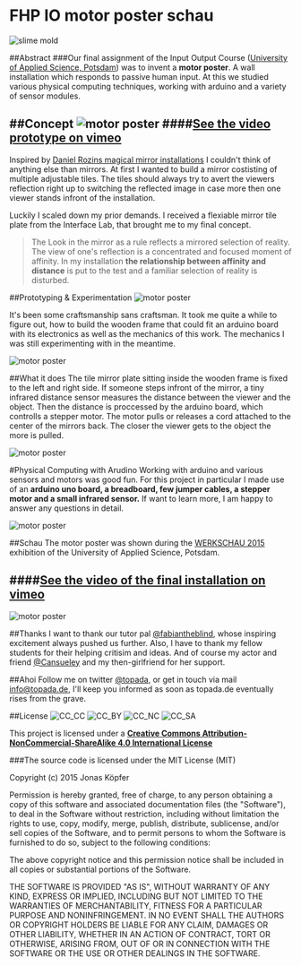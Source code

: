 FHP IO motor poster schau
======

![slime mold](http://topada.hercules.uberspace.de/d_fhp/io/doc/03_motor_poster/io3_0.png)

##Abstract
###Our final assignment of the Input Output Course ([University of Applied Science, Potsdam](http://www.fh-potsdam.de/)) was to invent a **motor poster**. A wall installation which responds to passive human input. At this we studied various physical computing techniques, working with arduino and a variety of sensor modules.

##Concept
![motor poster](http://topada.hercules.uberspace.de/d_fhp/io/doc/03_motor_poster/io3_6.png)
####[See the video prototype on vimeo](https://vimeo.com/130937774)
----

Inspired by [Daniel Rozins magical mirror installations](http://www.smoothware.com/danny/) I couldn't think of anything else than mirrors. At first I wanted to build a mirror costisting of multiple adjustable tiles. The tiles should always try to avert the viewers reflection right up to switching the reflected image in case more then one viewer stands infront of the installation.

Luckily I scaled down my prior demands. I received a flexiable mirror tile plate from the Interface Lab, that brought me to my final concept.

>The Look in the mirror as a rule reflects a mirrored selection of reality. The view of one's reflection is a concentrated and focused moment of affinity. In my installation **the relationship between affinity and distance** is put to the test and a familiar selection of reality is disturbed.


##Prototyping & Experimentation
![motor poster](http://topada.hercules.uberspace.de/d_fhp/io/doc/03_motor_poster/io3_4.png)

It's been some craftsmanship sans craftsman. It took me quite a while to figure out, how to build the wooden frame that could fit an arduino board with its electronics as well as the mechanics of this work. The mechanics I was still experimenting with in the meantime.

![motor poster](http://topada.hercules.uberspace.de/d_fhp/io/doc/03_motor_poster/io3_2.png)

##What it does
The tile mirror plate sitting inside the wooden frame is fixed to the left and right side. If someone steps infront of the mirror, a tiny infrared distance sensor  measures the distance between the viewer and the object. Then the distance is proccessed by the arduino board, which controlls a stepper motor. The motor pulls or releases a cord attached to the center of the mirrors back. The closer the viewer gets to the object the more is pulled.

![motor poster](http://topada.hercules.uberspace.de/d_fhp/io/doc/03_motor_poster/io3_3.png)

#Physical Computing with Arudino
Working with arduino and various sensors and motors was good fun. For this project in particular I made use of an **arduino uno board, a breadboard, few jumper cables, a stepper motor and a small infrared sensor.** If want to learn more, I am happy to answer any questions in detail.

![motor poster](http://topada.hercules.uberspace.de/d_fhp/io/doc/03_motor_poster/io3_1.png)

##Schau
The motor poster was shown during the [WERKSCHAU 2015](http://fhp-werkschau.de/) exhibition of the University of Applied Science, Potsdam. 

####[See the video of the final installation on vimeo](https://vimeo.com/130937774)
----

![motor poster](http://topada.hercules.uberspace.de/d_fhp/io/doc/03_motor_poster/io3_5.png)

##Thanks
I want to thank our tutor pal [@fabiantheblind](https://github.com/fabiantheblind), whose inspiring excitement always pushed us further. Also, I have to thank my fellow students for their helping critisim and ideas. And of course my actor and friend [@Cansueley](http://twitter.com/cansueley) and my then-girlfriend for her support.

##Ahoi
Follow me on twitter [@topada](http://twitter.com/topada), or get in touch via mail [info@topada.de](mailto:info@topada.de), I'll keep you informed as soon as topada.de eventually rises from the grave.

##License
![CC_CC](http://creativecommons.org/wp-content/themes/creativecommons.org/images/chooser_cc.png)
![CC_BY](http://creativecommons.org/wp-content/themes/creativecommons.org/images/chooser_by.png)
![CC_NC](http://creativecommons.org/wp-content/themes/creativecommons.org/images/chooser_nc.png)
![CC_SA](http://creativecommons.org/wp-content/themes/creativecommons.org/images/chooser_sa.png)

This project is licensed under a [**Creative Commons Attribution-NonCommercial-ShareAlike 4.0 International License**](http://creativecommons.org/licenses/by-nc-sa/4.0/)

###The source code is licensed under the MIT License (MIT)

Copyright (c) 2015 Jonas Köpfer

Permission is hereby granted, free of charge, to any person obtaining a copy of this software and associated documentation files (the "Software"), to deal in the Software without restriction, including without limitation the rights to use, copy, modify, merge, publish, distribute, sublicense, and/or sell copies of the Software, and to permit persons to whom the Software is furnished to do so, subject to the following conditions:

The above copyright notice and this permission notice shall be included in all copies or substantial portions of the Software.

THE SOFTWARE IS PROVIDED "AS IS", WITHOUT WARRANTY OF ANY KIND, EXPRESS OR IMPLIED, INCLUDING BUT NOT LIMITED TO THE WARRANTIES OF MERCHANTABILITY, FITNESS FOR A PARTICULAR PURPOSE AND NONINFRINGEMENT. IN NO EVENT SHALL THE AUTHORS OR COPYRIGHT HOLDERS BE LIABLE FOR ANY CLAIM, DAMAGES OR OTHER LIABILITY, WHETHER IN AN ACTION OF CONTRACT, TORT OR OTHERWISE, ARISING FROM, OUT OF OR IN CONNECTION WITH THE SOFTWARE OR THE USE OR OTHER DEALINGS IN THE SOFTWARE.
